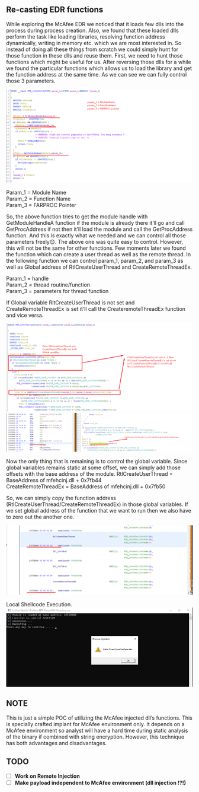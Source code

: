 ## Re-casting EDR functions

While exploring the McAfee EDR we noticed that it loads few dlls into the process during process creation. Also, we found that these loaded dlls perform the task like loading libraries, resolving function address dynamically, writing in memory etc. which we are most interested in. So instead of doing all these things from scratch we could simply hunt for those function in these dlls and reuse them.
First, we need to hunt those functions which might be useful for us. 
After reversing those dlls for a while we found the particular functions which allows us to load the library and get the function address at the same time. As we can see we can fully control those 3 parameters.

![Alt text](https://github.com/RedTeamOperations/Journey-to-McAfee/blob/main/EDR-Recasting/img/1.png?raw=true ":)")

Param_1 = Module Name <br/>
Param_2 = Function Name <br/>
Param_3 = FARPROC Pointer <br/>

So, the above function tries to get the module handle with GetModuleHandleA function if the module is already there it’ll go and call GetProcAddress if not then it’ll load the module and call the GetProcAddress function. And this is exactly what we needed and we can control all those parameters freely😊.
The above one was quite easy to control. However, this will not be the same for other functions. Few moments later we found the function which can create a user thread as well as the remote thread.
In the following function we can control param_1, param_2, and param_3 as well as Global address of RtlCreateUserThread and CreateRemoteThreadEx. <br/>

Param_1 = handle <br/>
Param_2 = thread routine/function <br/>
Param_3 = parameters for thread function <br/>

If Global variable RltCreateUserThread is not set and CreateRemoteThreadEx is set it’ll call the CreateremoteThreadEx function and vice versa. 

![Alt text](https://github.com/RedTeamOperations/Journey-to-McAfee/blob/main/EDR-Recasting/img/2.png?raw=true ":)")
![Alt text](https://github.com/RedTeamOperations/Journey-to-McAfee/blob/main/EDR-Recasting/img/3.png?raw=true ":)")
	 
Now the only thing that is remaining is to control the global variable. Since global variables remains static at some offset, we can simply add those offsets with the base address of the module. 
RtlCreateUserThread = BaseAddress of mfehcinj.dll + 0x7fb44 <br/>
CreateRemoteThreadEx = BaseAddress of mfehcinj.dll + 0x7fb50 <br/>

So, we can simply copy the function address (RtlCreateUserThread/CreateRemoteThreadEx) in those global variables. If we set global address of the function that we want to run then we also have to zero out the another one.

![Alt text](https://github.com/RedTeamOperations/Journey-to-McAfee/blob/main/EDR-Recasting/img/4.png?raw=true ":)")
 
Local Shellcode Execution.
![Alt text](https://github.com/RedTeamOperations/Journey-to-McAfee/blob/main/EDR-Recasting/img/5.png ":)")

## NOTE
This is just a simple POC of utilizing the McAfee injected dll’s functions. This is specially crafted implant for McAfee environment only. It depends on a McAfee environment so analyst will have a hard time during static analysis of the binary if combined with string encryption. However, this technique has both advantages and disadvantages. 

## TODO
- [ ] **Work on Remote Injection**
- [ ] **Make payload independent to McAfee environment (dll injection !?!)**
